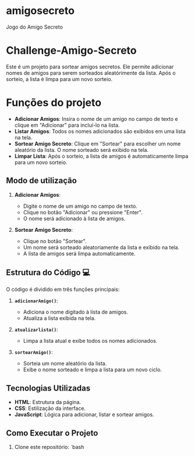 # amigosecreto
Jogo do Amigo Secreto
# Challenge-Amigo-Secreto

Este é um projeto para sortear amigos secretos. Ele permite adicionar nomes de amigos para serem sorteados aleatórimente da lista. Após o sorteio, a lista é limpa para um novo sorteio.

# Funções do projeto

- **Adicionar Amigos**: Insira o nome de um amigo no campo de texto e clique em "Adicionar" para incluí-lo na lista.
- **Listar Amigos**: Todos os nomes adicionados são exibidos em uma lista na tela.
- **Sortear Amigo Secreto**: Clique em "Sortear" para escolher um nome aleatório da lista. O nome sorteado será exibido na tela.
- **Limpar Lista**: Após o sorteio, a lista de amigos é automaticamente limpa para um novo sorteio.

## Modo de utilização

1. **Adicionar Amigos**:
   - Digite o nome de um amigo no campo de texto.
   - Clique no botão "Adicionar" ou pressione "Enter".
   - O nome será adicionado à lista de amigos.

2. **Sortear Amigo Secreto**:
   - Clique no botão "Sortear".
   - Um nome será sorteado aleatoriamente da lista e exibido na tela.
   - A lista de amigos será limpa automaticamente.

## Estrutura do Código 💻

O código é dividido em três funções principais:

1. **`adicionarAmigo()`**:
   - Adiciona o nome digitado à lista de amigos.
   - Atualiza a lista exibida na tela.

2. **`atualizarlista()`**:
   - Limpa a lista atual e exibe todos os nomes adicionados.

3. **`sortearAmigo()`**:
   - Sorteia um nome aleatório da lista.
   - Exibe o nome sorteado e limpa a lista para um novo ciclo.

## Tecnologias Utilizadas

- **HTML**: Estrutura da página.
- **CSS**: Estilização da interface.
- **JavaScript**: Lógica para adicionar, listar e sortear amigos.

## Como Executar o Projeto
1. Clone este repositório:
   `bash
   
